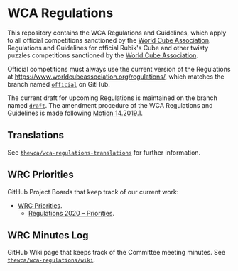 # WCA Regulations

This repository contains the WCA Regulations and Guidelines, which apply to all official competitions sanctioned by the [World Cube Association](http://www.worldcubeassociation.org/).
Regulations and Guidelines for official Rubik's Cube and other twisty puzzles competitions sanctioned by the [World Cube Association](http://www.worldcubeassociation.org/).

Official competitions must always use the current version of the Regulations at <https://www.worldcubeassociation.org/regulations/>, which matches the branch named [`official`](https://github.com/thewca/wca-regulations/tree/official) on GitHub.

The current draft for upcoming Regulations is maintained on the branch named [`draft`](https://github.com/thewca/wca-regulations/tree/draft). The amendment procedure of the WCA Regulations and Guidelines is made following [Motion 14.2019.1](https://www.worldcubeassociation.org/documents/motions/14.2019.1%20-%20Amendments%20of%20Regulations.pdf).

## Translations

See [`thewca/wca-regulations-translations`](https://github.com/thewca/wca-regulations-translations) for further information.

## WRC Priorities

GitHub Project Boards that keep track of our current work:

- [WRC Priorities](https://github.com/orgs/thewca/projects/3).
  - [Regulations 2020 – Priorities](https://github.com/orgs/thewca/projects/4).
  
## WRC Minutes Log

GitHub Wiki page that keeps track of the Committee meeting minutes. See [`thewca/wca-regulations/wiki`](https://github.com/thewca/wca-regulations/wiki).
